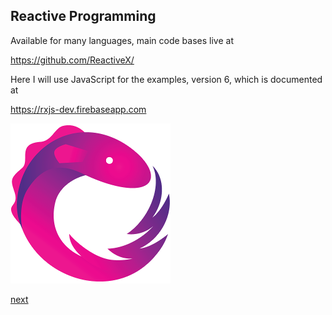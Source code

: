 Reactive Programming
--------------------

Available for many languages, main code bases live at

https://github.com/ReactiveX/

Here I will use JavaScript for the examples, version 6, which  is
documented at

https://rxjs-dev.firebaseapp.com

![rxlogo](../img/Rx_Logo-256-256.png)

[next](02.md)